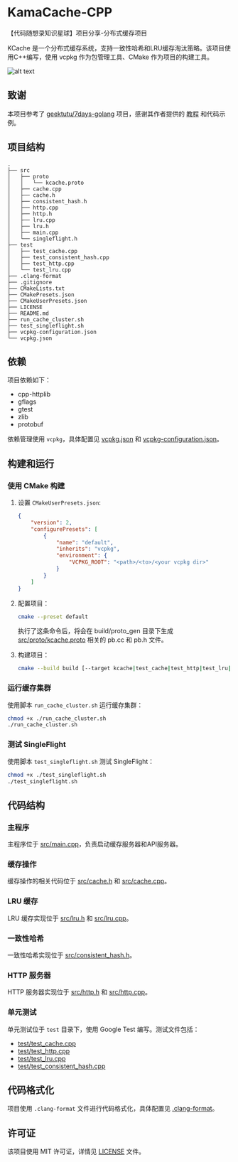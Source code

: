 # KamaCache-CPP

【代码随想录知识星球】项目分享-分布式缓存项目

KCache 是一个分布式缓存系统，支持一致性哈希和LRU缓存淘汰策略。该项目使用C++编写，使用 vcpkg 作为包管理工具、CMake 作为项目的构建工具。

![alt text](https://obsidian-image-oss.oss-cn-shanghai.aliyuncs.com/kcache_architecture)

## 致谢

本项目参考了 [geektutu/7days-golang](https://github.com/geektutu/7days-golang) 项目，感谢其作者提供的 [教程](https://geektutu.com/post/geecache.html) 和代码示例。

## 项目结构

```
.
├── src
│   ├── proto
│   │   └── kcache.proto
│   ├── cache.cpp
│   ├── cache.h
│   ├── consistent_hash.h
│   ├── http.cpp
│   ├── http.h
│   ├── lru.cpp
│   ├── lru.h
│   ├── main.cpp
│   └── singleflight.h
├── test
│   ├── test_cache.cpp
│   ├── test_consistent_hash.cpp
│   ├── test_http.cpp
│   └── test_lru.cpp
├── .clang-format
├── .gitignore
├── CMakeLists.txt
├── CMakePresets.json
├── CMakeUserPresets.json
├── LICENSE
├── README.md
├── run_cache_cluster.sh
├── test_singleflight.sh
├── vcpkg-configuration.json
└── vcpkg.json
```

## 依赖

项目依赖如下：

- cpp-httplib
- gflags
- gtest
- zlib
- protobuf

依赖管理使用 `vcpkg`，具体配置见 [vcpkg.json](vcpkg.json) 和 [vcpkg-configuration.json](vcpkg-configuration.json)。

## 构建和运行

### 使用 CMake 构建

1. 设置 `CMakeUserPresets.json`:

    ```json
    {
        "version": 2,
        "configurePresets": [
            {
                "name": "default",
                "inherits": "vcpkg",
                "environment": {
                    "VCPKG_ROOT": "<path>/<to>/<your vcpkg dir>"
                }
            }
        ]
    }
    ```

2. 配置项目：

    ```sh
    cmake --preset default
    ```

    执行了这条命令后，将会在 build/proto_gen 目录下生成 [src/proto/kcache.proto](src/proto/kcache.proto) 相关的 pb.cc 和 pb.h 文件。

3. 构建项目：

    ```sh
    cmake --build build [--target kcache|test_cache|test_http|test_lru|test_consistent_hash]
    ```

### 运行缓存集群

使用脚本 `run_cache_cluster.sh` 运行缓存集群：

```sh
chmod +x ./run_cache_cluster.sh
./run_cache_cluster.sh
```

### 测试 SingleFlight

使用脚本 `test_singleflight.sh` 测试 SingleFlight：

```sh
chmod +x ./test_singleflight.sh
./test_singleflight.sh
```

## 代码结构

### 主程序

主程序位于 [src/main.cpp](src/main.cpp)，负责启动缓存服务器和API服务器。

### 缓存操作

缓存操作的相关代码位于 [src/cache.h](src/cache.h) 和 [src/cache.cpp](src/cache.cpp)。

### LRU 缓存

LRU 缓存实现位于 [src/lru.h](src/lru.h) 和 [src/lru.cpp](src/lru.cpp)。

### 一致性哈希

一致性哈希实现位于 [src/consistent_hash.h](src/consistent_hash.h)。

### HTTP 服务器

HTTP 服务器实现位于 [src/http.h](src/http.h) 和 [src/http.cpp](src/http.cpp)。

### 单元测试

单元测试位于 `test` 目录下，使用 Google Test 编写。测试文件包括：

- [test/test_cache.cpp](test/test_cache.cpp)
- [test/test_http.cpp](test/test_http.cpp)
- [test/test_lru.cpp](test/test_lru.cpp)
- [test/test_consistent_hash.cpp](test/test_consistent_hash.cpp)

## 代码格式化

项目使用 `.clang-format` 文件进行代码格式化，具体配置见 [.clang-format](.clang-format)。

## 许可证

该项目使用 MIT 许可证，详情见 [LICENSE](LICENSE) 文件。
